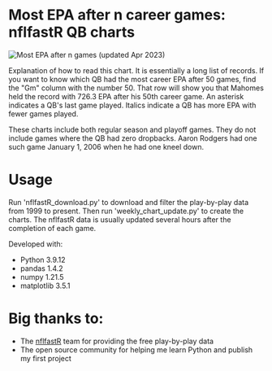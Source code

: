 # Most EPA after n career games: nflfastR QB charts

![Most EPA after n games (updated Apr 2023)](https://i.imgur.com/yRMx3Vv.png)

Explanation of how to read this chart. It is essentially a long list of records. If you want to know which QB had the most career EPA after 50 games, find the "Gm" column with the number 50. That row will show you that Mahomes held the record with 726.3 EPA after his 50th career game. An asterisk indicates a QB's last game played. Italics indicate a QB has more EPA with fewer games played.

These charts include both regular season and playoff games. They do not include games where the QB had zero dropbacks. Aaron Rodgers had one such game January 1, 2006 when he had one kneel down.

# Usage
Run 'nflfastR_download.py' to download and filter the play-by-play data from 1999 to present. Then run 'weekly_chart_update.py' to create the charts. The nflfastR data is usually updated several hours after the completion of each game.

Developed with:
- Python 3.9.12
- pandas 1.4.2
- numpy 1.21.5
- matplotlib 3.5.1

# Big thanks to:
- The [nflfastR](https://www.nflfastr.com/) team for providing the free play-by-play data
- The open source community for helping me learn Python and publish my first project
